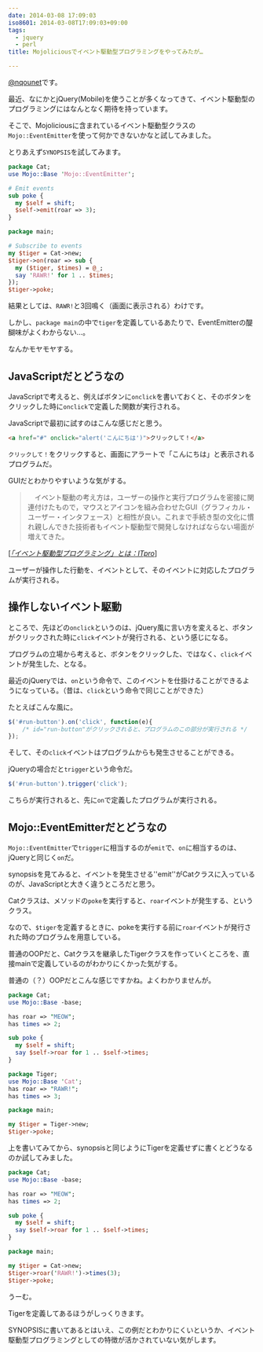 ```yaml
---
date: 2014-03-08 17:09:03
iso8601: 2014-03-08T17:09:03+09:00
tags:
  - jquery
  - perl
title: Mojoliciousでイベント駆動型プログラミングをやってみたが…

---
```


<p><a href="https://twitter.com/nqounet">@nqounet</a>です。</p>

<p>最近、なにかとjQuery(Mobile)を使うことが多くなってきて、イベント駆動型のプログラミングにはなんとなく期待を持っています。</p>

<p>そこで、Mojoliciousに含まれているイベント駆動型クラスの<code>Mojo::EventEmitter</code>を使って何かできないかなと試してみました。</p>



<p>とりあえず<code>SYNOPSIS</code>を試してみます。</p>

```perl SYNOPSIS
package Cat;
use Mojo::Base 'Mojo::EventEmitter';

# Emit events
sub poke {
  my $self = shift;
  $self->emit(roar => 3);
}

package main;

# Subscribe to events
my $tiger = Cat->new;
$tiger->on(roar => sub {
  my ($tiger, $times) = @_;
  say 'RAWR!' for 1 .. $times;
});
$tiger->poke;
```

<p>結果としては、<code>RAWR!</code>と3回鳴く（画面に表示される）わけです。</p>

<p>しかし、<code>package main</code>の中で<code>tiger</code>を定義しているあたりで、EventEmitterの醍醐味がよくわからない…。</p>

<p>なんかモヤモヤする。</p>

<h2>JavaScriptだとどうなの</h2>

<p>JavaScriptで考えると、例えばボタンに<code>onclick</code>を書いておくと、そのボタンをクリックした時に<code>onclick</code>で定義した関数が実行される。</p>

<p>JavaScriptで最初に試すのはこんな感じだと思う。</p>

```html
<a href="#" onclick="alert('こんにちは')">クリックして！</a>
```

<p><code>クリックして！</code>をクリックすると、画面にアラートで「こんにちは」と表示されるプログラムだ。</p>

<p>GUIだとわかりやすいような気がする。</p>

<blockquote cite="http://itpro.nikkeibp.co.jp/word/page/10000108/" title="「イベント駆動型プログラミング」とは：ITpro" class="blockquote"><p>　イベント駆動の考え方は，ユーザーの操作と実行プログラムを密接に関連付けたもので，マウスとアイコンを組み合わせたGUI（グラフィカル・ユーザー・インタフェース）と相性が良い。これまで手続き型の文化に慣れ親しんできた技術者もイベント駆動型で開発しなければならない場面が増えてきた。 </p></blockquote>

<div class="cite">[<cite><a href="http://itpro.nikkeibp.co.jp/word/page/10000108/">「イベント駆動型プログラミング」とは：ITpro</a></cite>]</div>

<p>ユーザーが操作した行動を、イベントとして、そのイベントに対応したプログラムが実行される。</p>

<h2>操作しないイベント駆動</h2>

<p>ところで、先ほどの<code>onclick</code>というのは、jQuery風に言い方を変えると、ボタンがクリックされた時に<code>click</code>イベントが発行される、という感じになる。</p>

<p>プログラムの立場から考えると、ボタンをクリックした、ではなく、<code>click</code>イベントが発生した、となる。</p>

<p>最近のjQueryでは、<code>on</code>という命令で、このイベントを仕掛けることができるようになっている。（昔は、<code>click</code>という命令で同じことができた）</p>

<p>たとえばこんな風に。</p>

```js
$('#run-button').on('click', function(e){
    /* id="run-button"がクリックされると、プログラムのこの部分が実行される */ 
});
```

<p>そして、その<code>click</code>イベントはプログラムからも発生させることができる。</p>

<p>jQueryの場合だと<code>trigger</code>という命令だ。</p>

```js
$('#run-button').trigger('click');
```

<p>こちらが実行されると、先に<code>on</code>で定義したプログラムが実行される。</p>

<h2>Mojo::EventEmitterだとどうなの</h2>

<p><code>Mojo::EventEmitter</code>で<code>trigger</code>に相当するのが<code>emit</code>で、<code>on</code>に相当するのは、jQueryと同じく<code>on</code>だ。</p>

<p>synopsisを見てみると、イベントを発生させる''emit''がCatクラスに入っているのが、JavaScriptと大きく違うところだと思う。</p>

<p>Catクラスは、メソッドの<code>poke</code>を実行すると、<code>roar</code>イベントが発生する、というクラス。</p>

<p>なので、<code>$tiger</code>を定義するときに、pokeを実行する前に<code>roar</code>イベントが発行された時のプログラムを用意している。</p>

<p>普通のOOPだと、Catクラスを継承したTigerクラスを作っていくところを、直接mainで定義しているのがわかりにくかった気がする。</p>

<p>普通の（？）OOPだとこんな感じですかね。よくわかりませんが。</p>

```perl oop-synopsis
package Cat;
use Mojo::Base -base;

has roar => "MEOW";
has times => 2;

sub poke {
  my $self = shift;
  say $self->roar for 1 .. $self->times;
}

package Tiger;
use Mojo::Base 'Cat';
has roar => "RAWR!";
has times => 3;

package main;

my $tiger = Tiger->new;
$tiger->poke;
```

<p>上を書いてみてから、synopsisと同じようにTigerを定義せずに書くとどうなるのか試してみました。</p>

```perl oop-synopsis-2
package Cat;
use Mojo::Base -base;

has roar => "MEOW";
has times => 2;

sub poke {
  my $self = shift;
  say $self->roar for 1 .. $self->times;
}

package main;

my $tiger = Cat->new;
$tiger->roar('RAWR!')->times(3);
$tiger->poke;
```

<p>うーむ。</p>

<p>Tigerを定義してあるほうがしっくりきます。</p>

<p>SYNOPSISに書いてあるとはいえ、この例だとわかりにくいというか、イベント駆動型プログラミングとしての特徴が活かされていない気がします。</p>
    	